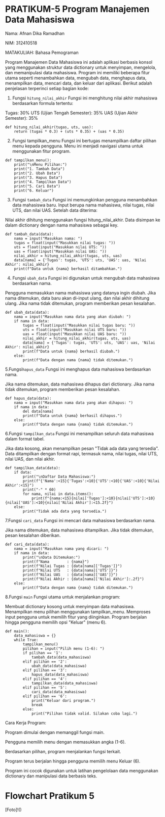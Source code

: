 # PRATIKUM-5 Program Manajemen Data Mahasiswa

Nama: Afnan Dika Ramadhan

NIM: 312410518

MATAKULIAH: Bahasa Pemograman

Program Manajemen Data Mahasiswa ini adalah aplikasi berbasis konsol yang menggunakan struktur data dictionary untuk menyimpan, mengelola, dan memanipulasi data mahasiswa. Program ini memiliki beberapa fitur utama seperti menambahkan data, mengubah data, menghapus data, menampilkan data, mencari data, dan keluar dari aplikasi. Berikut adalah penjelasan terperinci setiap bagian kode:

1. Fungsi `hitung_nilai_akhir`
Fungsi ini menghitung nilai akhir mahasiswa berdasarkan formula tertentu:

Tugas: 30%
UTS (Ujian Tengah Semester): 35%
UAS (Ujian Akhir Semester): 35%
```
def hitung_nilai_akhir(tugas, uts, uas):
    return (tugas * 0.3) + (uts * 0.35) + (uas * 0.35)

```

2. Fungsi tampilkan_menu
Fungsi ini bertugas menampilkan daftar pilihan menu kepada pengguna. Menu ini menjadi navigasi utama untuk menggunakan fitur program.

```
def tampilkan_menu():
    print("\nMenu Pilihan:")
    print("1. Tambah Data")
    print("2. Ubah Data")
    print("3. Hapus Data")
    print("4. Tampilkan Data")
    print("5. Cari Data")
    print("6. Keluar")

```

3. Fungsi `tambah_data`
Fungsi ini memungkinkan pengguna menambahkan data mahasiswa baru. Input berupa nama mahasiswa, nilai tugas, nilai UTS, dan nilai UAS. Setelah data diterima:

Nilai akhir dihitung menggunakan fungsi hitung_nilai_akhir.
Data disimpan ke dalam dictionary dengan nama mahasiswa sebagai key.
```
def tambah_data(data):
    nama = input("Masukkan nama: ")
    tugas = float(input("Masukkan nilai tugas: "))
    uts = float(input("Masukkan nilai UTS: "))
    uas = float(input("Masukkan nilai UAS: "))
    nilai_akhir = hitung_nilai_akhir(tugas, uts, uas)
    data[nama] = {'Tugas': tugas, 'UTS': uts, 'UAS': uas, 'Nilai Akhir': nilai_akhir}
    print(f"Data untuk {nama} berhasil ditambahkan.")

```
4. Fungsi `ubah_data`
Fungsi ini digunakan untuk mengubah data mahasiswa berdasarkan nama.

Pengguna memasukkan nama mahasiswa yang datanya ingin diubah.
Jika nama ditemukan, data baru akan di-input ulang, dan nilai akhir dihitung ulang.
Jika nama tidak ditemukan, program memberikan pesan kesalahan.
```
def ubah_data(data):
    nama = input("Masukkan nama data yang akan diubah: ")
    if nama in data:
        tugas = float(input("Masukkan nilai tugas baru: "))
        uts = float(input("Masukkan nilai UTS baru: "))
        uas = float(input("Masukkan nilai UAS baru: "))
        nilai_akhir = hitung_nilai_akhir(tugas, uts, uas)
        data[nama] = {'Tugas': tugas, 'UTS': uts, 'UAS': uas, 'Nilai Akhir': nilai_akhir}
        print(f"Data untuk {nama} berhasil diubah.")
    else:
        print(f"Data dengan nama {nama} tidak ditemukan.")
```

5.Fungsi`hapus_data`
Fungsi ini menghapus data mahasiswa berdasarkan nama.

Jika nama ditemukan, data mahasiswa dihapus dari dictionary.
Jika nama tidak ditemukan, program memberikan pesan kesalahan.
```
def hapus_data(data):
    nama = input("Masukkan nama data yang akan dihapus: ")
    if nama in data:
        del data[nama]
        print(f"Data untuk {nama} berhasil dihapus.")
    else:
        print(f"Data dengan nama {nama} tidak ditemukan.")

```

6.Fungsi `tampilkan_data`
Fungsi ini menampilkan seluruh data mahasiswa dalam format tabel.

Jika data kosong, akan menampilkan pesan "Tidak ada data yang tersedia".
Data ditampilkan dengan format rapi, termasuk nama, nilai tugas, nilai UTS, nilai UAS, dan nilai akhir.

```
def tampilkan_data(data):
    if data:
        print("\nDaftar Data Mahasiswa:")
        print(f"{'Nama':<15}{'Tugas':<10}{'UTS':<10}{'UAS':<10}{'Nilai Akhir':<15}")
        print("-" * 60)
        for nama, nilai in data.items():
            print(f"{nama:<15}{nilai['Tugas']:<10}{nilai['UTS']:<10}{nilai['UAS']:<10}{nilai['Nilai Akhir']:<15.2f}")
    else:
        print("Tidak ada data yang tersedia.")

```

7.Fungsi `cari_data`
Fungsi ini mencari data mahasiswa berdasarkan nama.

Jika nama ditemukan, data mahasiswa ditampilkan.
Jika tidak ditemukan, pesan kesalahan diberikan.
```
def cari_data(data):
    nama = input("Masukkan nama yang dicari: ")
    if nama in data:
        print("\nData Ditemukan:")
        print(f"Nama        : {nama}")
        print(f"Nilai Tugas : {data[nama]['Tugas']}")
        print(f"Nilai UTS   : {data[nama]['UTS']}")
        print(f"Nilai UAS   : {data[nama]['UAS']}")
        print(f"Nilai Akhir : {data[nama]['Nilai Akhir']:.2f}")
    else:
        print(f"Data dengan nama {nama} tidak ditemukan.")

```

8.Fungsi `main`
Fungsi utama untuk menjalankan program:

Membuat dictionary kosong untuk menyimpan data mahasiswa.
Menampilkan menu pilihan menggunakan tampilkan_menu.
Memproses input pengguna untuk memilih fitur yang diinginkan.
Program berjalan hingga pengguna memilih opsi "Keluar" (menu 6).
```
def main():
    data_mahasiswa = {}
    while True:
        tampilkan_menu()
        pilihan = input("Pilih menu (1-6): ")
        if pilihan == '1':
            tambah_data(data_mahasiswa)
        elif pilihan == '2':
            ubah_data(data_mahasiswa)
        elif pilihan == '3':
            hapus_data(data_mahasiswa)
        elif pilihan == '4':
            tampilkan_data(data_mahasiswa)
        elif pilihan == '5':
            cari_data(data_mahasiswa)
        elif pilihan == '6':
            print("Keluar dari program.")
            break
        else:
            print("Pilihan tidak valid. Silakan coba lagi.")

```

Cara Kerja Program:

Program dimulai dengan memanggil fungsi main.

Pengguna memilih menu dengan memasukkan angka (1-6).

Berdasarkan pilihan, program menjalankan fungsi terkait.

Program terus berjalan hingga pengguna memilih menu Keluar (6).

Program ini cocok digunakan untuk latihan pengelolaan data menggunakan dictionary dan manipulasi data berbasis teks.

# Flowchart Pratikum 5
[Foto]!()






